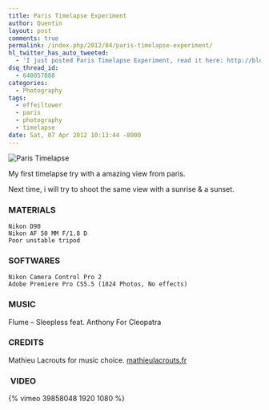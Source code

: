 ```yaml
---
title: Paris Timelapse Experiment
author: Quentin
layout: post
comments: true
permalink: /index.php/2012/04/paris-timelapse-experiment/
hl_twitter_has_auto_tweeted:
  - 'I just posted Paris Timelapse Experiment, read it here: http://blog.quentinrousseau.fr/?p=469'
dsq_thread_id:
  - 640057888
categories:
  - Photography
tags:
  - effeiltower
  - paris
  - photography
  - timelapse
date: Sat, 07 Apr 2012 10:13:44 -8000
---
```


![Paris Timelapse](/assets/wp-content/uploads/2012/04/IMG_20120403_215453-300x179.jpg)

My first timelapse try with a amazing view from paris.

Next time, i will try to shoot the same view with a sunrise & a sunset.

### MATERIALS

```plain
Nikon D90  
Nikon AF 50 MM F/1.8 D  
Poor unstable tripod
```

### SOFTWARES

```plain
Nikon Camera Control Pro 2  
Adobe Premiere Pro CS5.5 (1824 Photos, No effects)
```

### MUSIC

Flume &#8211; Sleepless feat. Anthony For Cleopatra

### CREDITS

Mathieu Lacrouts for music choice. [mathieulacrouts.fr][1]

###  VIDEO

{% vimeo 39858048 1920 1080 %}

[1]: http://www.mathieulacrouts.fr
